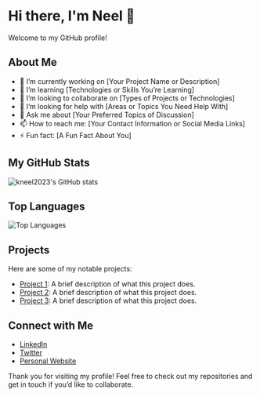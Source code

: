 # Hi there, I'm Neel 👋

Welcome to my GitHub profile!

## About Me
- 🔭 I’m currently working on [Your Project Name or Description]
- 🌱 I’m learning [Technologies or Skills You’re Learning]
- 👯 I’m looking to collaborate on [Types of Projects or Technologies]
- 🤔 I’m looking for help with [Areas or Topics You Need Help With]
- 💬 Ask me about [Your Preferred Topics of Discussion]
- 📫 How to reach me: [Your Contact Information or Social Media Links]
- ⚡ Fun fact: [A Fun Fact About You]

## My GitHub Stats
![kneel2023's GitHub stats](https://github-readme-stats.vercel.app/api?username=kneel2023&show_icons=true&theme=radical)

## Top Languages
![Top Languages](https://github-readme-stats.vercel.app/api/top-langs/?username=kneel2023&layout=compact&theme=radical)

## Projects
Here are some of my notable projects:

- [Project 1](https://github.com/kneel2023/project1): A brief description of what this project does.
- [Project 2](https://github.com/kneel2023/project2): A brief description of what this project does.
- [Project 3](https://github.com/kneel2023/project3): A brief description of what this project does.

## Connect with Me
- [LinkedIn](https://www.linkedin.com/in/your-profile)
- [Twitter](https://twitter.com/your-profile)
- [Personal Website](https://your-website.com)

Thank you for visiting my profile! Feel free to check out my repositories and get in touch if you’d like to collaborate.
